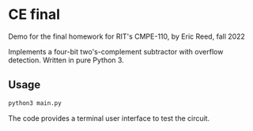 # CE final
Demo for the final homework for RIT's CMPE-110, by Eric Reed, fall 2022

Implements a four-bit two's-complement subtractor with overflow detection. Written in pure Python 3.

## Usage
```bash
python3 main.py
```
The code provides a terminal user interface to test the circuit.
